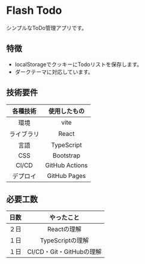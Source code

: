 # Flash Todo
シンプルなToDo管理アプリです。

## 特徴
- localStorageでクッキーにTodoリストを保存します。
- ダークテーマに対応しています。

## 技術要件
|各種技術|使用したもの|
|:-:|:-:|
|環境|vite|
|ライブラリ|React|
|言語|TypeScript|
|CSS|Bootstrap|
|CI/CD|GitHub Actions|
|デプロイ|GitHub Pages|

## 必要工数
|日数|やったこと|
|:-:|:-:|
|２日|Reactの理解|
|１日|TypeScriptの理解|
|１日|CI/CD・Git・GitHubの理解|
